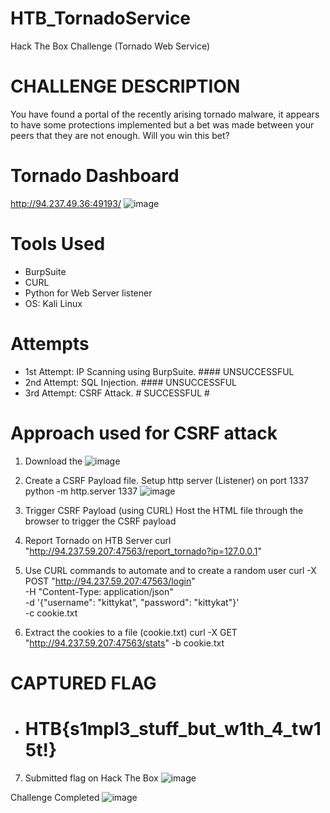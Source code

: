 # HTB_TornadoService
Hack The Box Challenge (Tornado Web Service)

# CHALLENGE DESCRIPTION
You have found a portal of the recently arising tornado malware, it appears to have some protections implemented but a bet was made between your peers that they are not enough. Will you win this bet?

# Tornado Dashboard
http://94.237.49.36:49193/
![image](https://github.com/user-attachments/assets/f981f194-77b2-4782-8d93-493925ac98ad)


# Tools Used
- BurpSuite
- CURL
- Python for Web Server listener
- OS: Kali Linux

# Attempts
- 1st Attempt: IP Scanning using BurpSuite. #### UNSUCCESSFUL
- 2nd Attempt: SQL Injection. #### UNSUCCESSFUL
- 3rd Attempt: CSRF Attack. # SUCCESSFUL #

# Approach used for CSRF attack
1. Download the 
   ![image](https://github.com/user-attachments/assets/b26ef7fd-1109-4f23-959b-fd852996624a)

2. Create a CSRF Payload file.
   Setup http server (Listener) on port 1337
   python -m http.server 1337 
   ![image](https://github.com/user-attachments/assets/d03d0f9b-342a-485b-839a-62045be8b9ed)

3. Trigger CSRF Payload (using CURL)
   Host the HTML file through the browser to trigger the CSRF payload

4. Report Tornado on HTB Server
   curl "http://94.237.59.207:47563/report_tornado?ip=127.0.0.1"

5. Use CURL commands to automate and to create a random user
   curl -X POST "http://94.237.59.207:47563/login" \
   -H "Content-Type: application/json" \
   -d '{"username": "kittykat", "password": "kittykat"}' \
   -c cookie.txt 

6. Extract the cookies to a file (cookie.txt)
   curl -X GET "http://94.237.59.207:47563/stats" -b cookie.txt

# CAPTURED FLAG
- # HTB{s1mpl3_stuff_but_w1th_4_tw15t!}

7. Submitted flag on Hack The Box
   ![image](https://github.com/user-attachments/assets/232baf85-ba3a-475f-93ef-65023aec4ae9)

Challenge Completed
![image](https://github.com/user-attachments/assets/cc652c48-3e97-4053-b061-de20221c3c7f)

